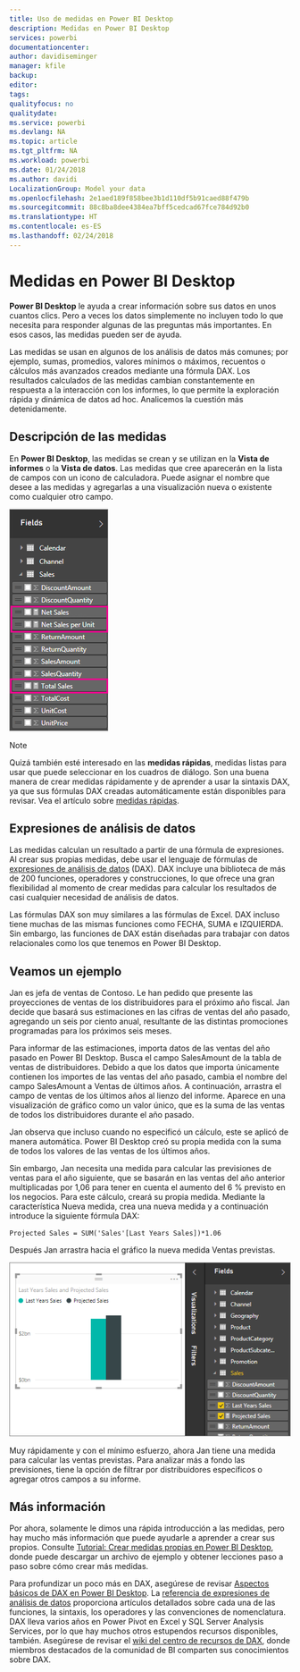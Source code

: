 ```yaml
---
title: Uso de medidas en Power BI Desktop
description: Medidas en Power BI Desktop
services: powerbi
documentationcenter: 
author: davidiseminger
manager: kfile
backup: 
editor: 
tags: 
qualityfocus: no
qualitydate: 
ms.service: powerbi
ms.devlang: NA
ms.topic: article
ms.tgt_pltfrm: NA
ms.workload: powerbi
ms.date: 01/24/2018
ms.author: davidi
LocalizationGroup: Model your data
ms.openlocfilehash: 2e1aed189f858bee3b1d110df5b91caed88f479b
ms.sourcegitcommit: 88c8ba8dee4384ea7bff5cedcad67fce784d92b0
ms.translationtype: HT
ms.contentlocale: es-ES
ms.lasthandoff: 02/24/2018
---
```

# <a name="measures-in-power-bi-desktop"></a>Medidas en Power BI Desktop
**Power BI Desktop** le ayuda a crear información sobre sus datos en unos cuantos clics. Pero a veces los datos simplemente no incluyen todo lo que necesita para responder algunas de las preguntas más importantes. En esos casos, las medidas pueden ser de ayuda.

Las medidas se usan en algunos de los análisis de datos más comunes; por ejemplo, sumas, promedios, valores mínimos o máximos, recuentos o cálculos más avanzados creados mediante una fórmula DAX. Los resultados calculados de las medidas cambian constantemente en respuesta a la interacción con los informes, lo que permite la exploración rápida y dinámica de datos ad hoc. Analicemos la cuestión más detenidamente.

## <a name="understanding-measures"></a>Descripción de las medidas
En **Power BI Desktop**, las medidas se crean y se utilizan en la **Vista de informes** o la **Vista de datos**. Las medidas que cree aparecerán en la lista de campos con un icono de calculadora. Puede asignar el nombre que desee a las medidas y agregarlas a una visualización nueva o existente como cualquier otro campo.

![](media/desktop-measures/measuresinpbid_measinfieldlist.png)

> [!NOTE]
> Quizá también esté interesado en las **medidas rápidas**, medidas listas para usar que puede seleccionar en los cuadros de diálogo. Son una buena manera de crear medidas rápidamente y de aprender a usar la sintaxis DAX, ya que sus fórmulas DAX creadas automáticamente están disponibles para revisar. Vea el artículo sobre [medidas rápidas](desktop-quick-measures.md).
> 
> 

## <a name="data-analysis-expressions"></a>Expresiones de análisis de datos
Las medidas calculan un resultado a partir de una fórmula de expresiones. Al crear sus propias medidas, debe usar el lenguaje de fórmulas de [expresiones de análisis de datos](https://msdn.microsoft.com/library/gg413422.aspx) (DAX). DAX incluye una biblioteca de más de 200 funciones, operadores y construcciones, lo que ofrece una gran flexibilidad al momento de crear medidas para calcular los resultados de casi cualquier necesidad de análisis de datos.

Las fórmulas DAX son muy similares a las fórmulas de Excel. DAX incluso tiene muchas de las mismas funciones como FECHA, SUMA e IZQUIERDA. Sin embargo, las funciones de DAX están diseñadas para trabajar con datos relacionales como los que tenemos en Power BI Desktop.

## <a name="lets-look-at-an-example"></a>Veamos un ejemplo
Jan es jefa de ventas de Contoso. Le han pedido que presente las proyecciones de ventas de los distribuidores para el próximo año fiscal. Jan decide que basará sus estimaciones en las cifras de ventas del año pasado, agregando un seis por ciento anual, resultante de las distintas promociones programadas para los próximos seis meses.

Para informar de las estimaciones, importa datos de las ventas del año pasado en Power BI Desktop. Busca el campo SalesAmount de la tabla de ventas de distribuidores. Debido a que los datos que importa únicamente contienen los importes de las ventas del año pasado, cambia el nombre del campo SalesAmount a Ventas de últimos años. A continuación, arrastra el campo de ventas de los últimos años al lienzo del informe. Aparece en una visualización de gráfico como un valor único, que es la suma de las ventas de todos los distribuidores durante el año pasado.

Jan observa que incluso cuando no especificó un cálculo, este se aplicó de manera automática. Power BI Desktop creó su propia medida con la suma de todos los valores de las ventas de los últimos años.

Sin embargo, Jan necesita una medida para calcular las previsiones de ventas para el año siguiente, que se basarán en las ventas del año anterior multiplicadas por 1,06 para tener en cuenta el aumento del 6 % previsto en los negocios. Para este cálculo, creará su propia medida. Mediante la característica Nueva medida, crea una nueva medida y a continuación introduce la siguiente fórmula DAX:

    Projected Sales = SUM('Sales'[Last Years Sales])*1.06

Después Jan arrastra hacia el gráfico la nueva medida Ventas previstas.

![](media/desktop-measures/measuresinpbid_lastyearsales.png)

Muy rápidamente y con el mínimo esfuerzo, ahora Jan tiene una medida para calcular las ventas previstas. Para analizar más a fondo las previsiones, tiene la opción de filtrar por distribuidores específicos o agregar otros campos a su informe.

## <a name="learn-more"></a>Más información
Por ahora, solamente le dimos una rápida introducción a las medidas, pero hay mucho más información que puede ayudarle a aprender a crear sus propios. Consulte [Tutorial: Crear medidas propias en Power BI Desktop](desktop-tutorial-create-measures.md), donde puede descargar un archivo de ejemplo y obtener lecciones paso a paso sobre cómo crear más medidas.  

Para profundizar un poco más en DAX, asegúrese de revisar [Aspectos básicos de DAX en Power BI Desktop](desktop-quickstart-learn-dax-basics.md). La [referencia de expresiones de análisis de datos](https://msdn.microsoft.com/library/gg413422.aspx) proporciona artículos detallados sobre cada una de las funciones, la sintaxis, los operadores y las convenciones de nomenclatura. DAX lleva varios años en Power Pivot en Excel y SQL Server Analysis Services, por lo que hay muchos otros estupendos recursos disponibles, también. Asegúrese de revisar el [wiki del centro de recursos de DAX](http://social.technet.microsoft.com/wiki/contents/articles/1088.dax-resource-center.aspx), donde miembros destacados de la comunidad de BI comparten sus conocimientos sobre DAX.




